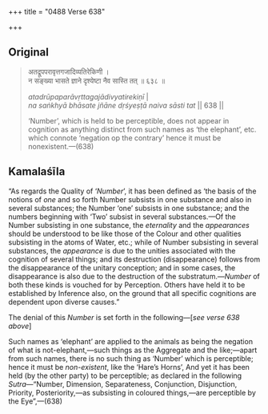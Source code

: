 +++
title = "0488 Verse 638"

+++
## Original 
>
> अतद्रूपपरावृत्तगजादिव्यतिरेकिणी ।  
> न सङ्ख्या भासते ज्ञाने दृश्येष्टा नैव सास्ति तत् ॥ ६३८ ॥ 
>
> *atadrūpaparāvṛttagajādivyatirekiṇī* \|  
> *na saṅkhyā bhāsate jñāne dṛśyeṣṭā naiva sāsti tat* \|\| 638 \|\| 
>
> ‘Number’, which is held to be perceptible, does not appear in cognition as anything distinct from such names as ‘the elephant’, etc. which connote ‘negation op the contrary’ hence it must be nonexistent.—(638)



## Kamalaśīla

“As regards the Quality of ‘*Number*’, it has been defined as ‘the basis of the notions of *one* and so forth Number subsists in one substance and also in several substances; the Number ‘one’ subsists in one substance; and the numbers beginning with ‘Two’ subsist in several substances.—Of the Number subsisting in one substance, the *eternality* and the *appearances* should be understood to be like those of the Colour and other qualities subsisting in the atoms of Water, etc.; while of Number subsisting in several substances, the *appearance* is due to the unities associated with the cognition of several things; and its destruction (disappearance) follows from the disappearance of the unitary conception; and in some cases, the disappearance is also due to the destruction of the substratum.—*Number* of both these kinds is vouched for by Perception. Others have held it to be established by Inference also, on the ground that all specific cognitions are dependent upon diverse causes.”

The denial of this *Number* is set forth in the following—[*see verse 638 above*]

Such names as ‘elephant’ are applied to the animals as being the negation of what is not-elephant,—such things as the Aggregate and the like;—apart from such names, there is no such thing as ‘Number’ which is perceptible; hence it must be *non-existent*, like the ‘Hare’s Horns’, And yet it has been held (by the other party) to be perceptible; as declared in the following *Sutra*—“Number, Dimension, Separateness, Conjunction, Disjunction, Priority, Posteriority,—as subsisting in coloured things,—are perceptible by the Eye”,—(638)


